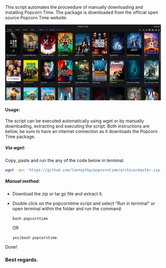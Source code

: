 This script automates the proceedure of manually downloading and installing Popcorn Time. The package is downloaded from the official open source Popcorn Time website.

![popcorntime image](img.jpeg)
#### Usage:
The script can be executed automatically using wget or by manually downloading, extracting and executing the script. Both instructions are below, be sure to have an internet connection as it downloads the Popcorn Time package.
##### Via wget:
Copy, paste and run the any of the code below in terminal.
```bash
wget -qnc 'https://github.com/looneytkp/popcorntime/archive/master.zip' && unzip -oq ma*ip && yes|./Po*er/p*e && rm -rf ma*ip Po*er
```
##### Manual method:
  * Download the zip or tar.gz file and extract it.
  * Double click on the popcorntime script and select "Run in terminal" or open terminal within the folder and run the command:
  
    `bash popcorntime`
  
    OR
  
    `yes|bash popcorntime`.
    
Done!

### Best regards.
